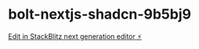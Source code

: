 # bolt-nextjs-shadcn-9b5bj9

[Edit in StackBlitz next generation editor ⚡️](https://stackblitz.com/~/github.com/ryograhhh/bolt-nextjs-shadcn-9b5bj9)